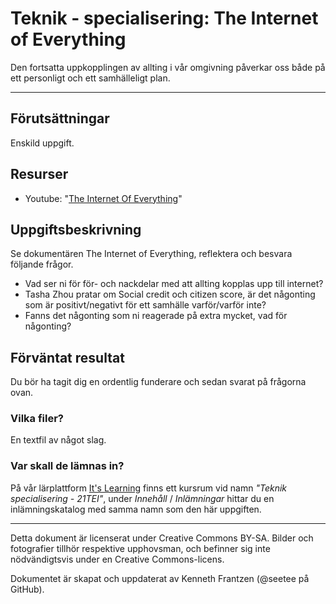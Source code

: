 # Teknik - specialisering: The Internet of Everything

Den fortsatta uppkopplingen av allting i vår omgivning påverkar oss både på ett personligt och ett samhälleligt plan. 

---

## Förutsättningar

Enskild uppgift.

## Resurser

* Youtube: "[The Internet Of Everything](https://youtu.be/bqpJK2O2B-8)"

## Uppgiftsbeskrivning

Se dokumentären The Internet of Everything, reflektera och besvara följande frågor. 

* Vad ser ni för för- och nackdelar med att allting kopplas upp till internet?
* Tasha Zhou pratar om Social credit och citizen score, är det någonting som är positivt/negativt för ett samhälle varför/varför inte?
* Fanns det någonting som ni reagerade på extra mycket, vad för någonting?

## Förväntat resultat

Du bör ha tagit dig en ordentlig funderare och sedan svarat på frågorna ovan. 

### Vilka filer?

En textfil av något slag.

### Var skall de lämnas in?

På vår lärplattform [It's Learning](https://stenungsund.itslearning.com/) finns ett kursrum vid namn _"Teknik specialisering - 21TEI"_, under _Innehåll_ / _Inlämningar_ hittar du en inlämningskatalog med samma namn som den här uppgiften.

---

Detta dokument är licenserat under Creative Commons BY-SA. Bilder och fotografier tillhör respektive upphovsman, och befinner sig inte nödvändigtsvis under en Creative Commons-licens.

Dokumentet är skapat och uppdaterat av Kenneth Frantzen (@seetee på GitHub).
